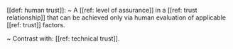 [[def: human trust]]:
~ A [[ref: level of assurance]] in a [[ref: trust relationship]] that can be achieved only via human evaluation of applicable [[ref: trust]] factors.

~ Contrast with: [[ref: technical trust]].


